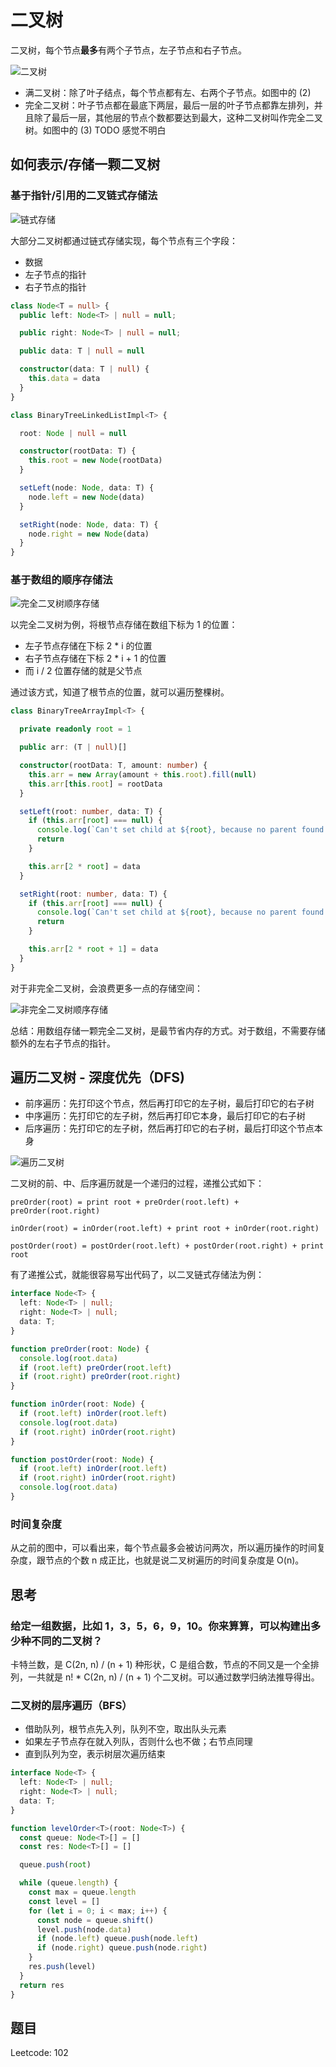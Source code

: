 # 二叉树

二叉树，每个节点**最多**有两个子节点，左子节点和右子节点。

![二叉树](@imgs/09c2972d56eb0cf67e727deda0e9412b.jpg)

- 满二叉树：除了叶子结点，每个节点都有左、右两个子节点。如图中的 (2)
- 完全二叉树：叶子节点都在最底下两层，最后一层的叶子节点都靠左排列，并且除了最后一层，其他层的节点个数都要达到最大，这种二叉树叫作完全二叉树。如图中的 (3) TODO 感觉不明白

## 如何表示/存储一颗二叉树

### 基于指针/引用的二叉链式存储法

![链式存储](@imgs/12cd11b2432ed7c4dfc9a2053cb70b8e.jpg)

大部分二叉树都通过链式存储实现，每个节点有三个字段：

- 数据
- 左子节点的指针
- 右子节点的指针

```ts
class Node<T = null> {
  public left: Node<T> | null = null;

  public right: Node<T> | null = null;

  public data: T | null = null

  constructor(data: T | null) {
    this.data = data
  }
}

class BinaryTreeLinkedListImpl<T> {

  root: Node | null = null

  constructor(rootData: T) {
    this.root = new Node(rootData)
  }

  setLeft(node: Node, data: T) {
    node.left = new Node(data)
  }

  setRight(node: Node, data: T) {
    node.right = new Node(data)
  }
}
```

### 基于数组的顺序存储法

![完全二叉树顺序存储](@imgs/14eaa820cb89a17a7303e8847a412330.jpg)

以完全二叉树为例，将根节点存储在数组下标为 1 的位置：

- 左子节点存储在下标 2 * i 的位置
- 右子节点存储在下标 2 * i + 1 的位置
- 而 i / 2 位置存储的就是父节点

通过该方式，知道了根节点的位置，就可以遍历整棵树。

```ts
class BinaryTreeArrayImpl<T> {

  private readonly root = 1

  public arr: (T | null)[]

  constructor(rootData: T, amount: number) {
    this.arr = new Array(amount + this.root).fill(null)
    this.arr[this.root] = rootData
  }

  setLeft(root: number, data: T) {
    if (this.arr[root] === null) {
      console.log(`Can't set child at ${root}, because no parent found!`)
      return
    }

    this.arr[2 * root] = data
  }

  setRight(root: number, data: T) {
    if (this.arr[root] === null) {
      console.log(`Can't set child at ${root}, because no parent found!`)
      return
    }

    this.arr[2 * root + 1] = data
  }
}
```

对于非完全二叉树，会浪费更多一点的存储空间：

![非完全二叉树顺序存储](@imgs/08bd43991561ceeb76679fbb77071223.jpg)

总结：用数组存储一颗完全二叉树，是最节省内存的方式。对于数组，不需要存储额外的左右子节点的指针。

## 遍历二叉树 - 深度优先（DFS)

- 前序遍历：先打印这个节点，然后再打印它的左子树，最后打印它的右子树
- 中序遍历：先打印它的左子树，然后再打印它本身，最后打印它的右子树
- 后序遍历：先打印它的左子树，然后再打印它的右子树，最后打印这个节点本身

![遍历二叉树](@imgs/ab103822e75b5b15c615b68560cb2416.jpg)

二叉树的前、中、后序遍历就是一个递归的过程，递推公式如下：

```
preOrder(root) = print root + preOrder(root.left) + preOrder(root.right)

inOrder(root) = inOrder(root.left) + print root + inOrder(root.right)

postOrder(root) = postOrder(root.left) + postOrder(root.right) + print root
```

有了递推公式，就能很容易写出代码了，以二叉链式存储法为例：

```ts
interface Node<T> {
  left: Node<T> | null;
  right: Node<T> | null;
  data: T;
}

function preOrder(root: Node) {
  console.log(root.data)
  if (root.left) preOrder(root.left)
  if (root.right) preOrder(root.right)
}

function inOrder(root: Node) {
  if (root.left) inOrder(root.left)
  console.log(root.data)
  if (root.right) inOrder(root.right)
}

function postOrder(root: Node) {
  if (root.left) inOrder(root.left)
  if (root.right) inOrder(root.right)
  console.log(root.data)
}
```

### 时间复杂度

从之前的图中，可以看出来，每个节点最多会被访问两次，所以遍历操作的时间复杂度，跟节点的个数 n 成正比，也就是说二叉树遍历的时间复杂度是 O(n)。

## 思考

### 给定一组数据，比如 1，3，5，6，9，10。你来算算，可以构建出多少种不同的二叉树？

卡特兰数，是 C(2n, n) / (n + 1) 种形状，C 是组合数，节点的不同又是一个全排列，一共就是 n! * C(2n, n) / (n + 1) 个二叉树。可以通过数学归纳法推导得出。

### 二叉树的层序遍历（BFS）

- 借助队列，根节点先入列，队列不空，取出队头元素
- 如果左子节点存在就入列队，否则什么也不做；右节点同理
- 直到队列为空，表示树层次遍历结束

```ts
interface Node<T> {
  left: Node<T> | null;
  right: Node<T> | null;
  data: T;
}

function levelOrder<T>(root: Node<T>) {
  const queue: Node<T>[] = []
  const res: Node<T>[] = []

  queue.push(root)

  while (queue.length) {
    const max = queue.length
    const level = []
    for (let i = 0; i < max; i++) {
      const node = queue.shift()
      level.push(node.data)
      if (node.left) queue.push(node.left)
      if (node.right) queue.push(node.right)
    }
    res.push(level)
  }
  return res
}
```

## 题目

Leetcode: 102
